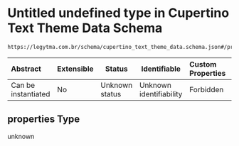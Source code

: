 # Untitled undefined type in Cupertino Text Theme Data Schema

```txt
https://legytma.com.br/schema/cupertino_text_theme_data.schema.json#/properties
```




| Abstract            | Extensible | Status         | Identifiable            | Custom Properties | Additional Properties | Access Restrictions | Defined In                                                                                                        |
| :------------------ | ---------- | -------------- | ----------------------- | :---------------- | --------------------- | ------------------- | ----------------------------------------------------------------------------------------------------------------- |
| Can be instantiated | No         | Unknown status | Unknown identifiability | Forbidden         | Allowed               | none                | [cupertino_text_theme_data.schema.json\*](../schema/cupertino_text_theme_data.schema.json) |

## properties Type

unknown
